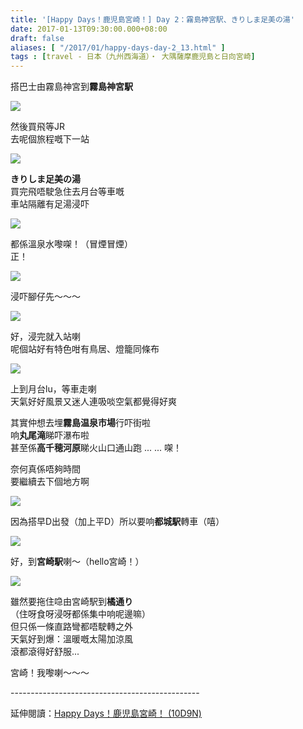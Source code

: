 ```yaml
---
title: '[Happy Days！鹿児島宮崎！] Day 2：霧島神宮駅、きりしま足美の湯'
date: 2017-01-13T09:30:00.000+08:00
draft: false
aliases: [ "/2017/01/happy-days-day-2_13.html" ]
tags : [travel - 日本（九州西海道）・ 大隅薩摩鹿児島と日向宮崎]
---
```


搭巴士由霧島神宮到**霧島神宮駅**  

[![](https://c1.staticflickr.com/1/319/32065858871_86798a2775_z.jpg)](https://c1.staticflickr.com/1/319/32065858871_86798a2775_z.jpg)

然後買飛等JR  
去呢個旅程嘅下一站  

[![](https://c1.staticflickr.com/1/386/32065919971_905b829855_z.jpg)](https://c1.staticflickr.com/1/386/32065919971_905b829855_z.jpg)

**きりしま足美の湯**  
買完飛唔駛急住去月台等車嘅  
車站隔離有足湯浸吓  

[![](https://c1.staticflickr.com/1/681/31808970490_42db45870e_z.jpg)](https://c1.staticflickr.com/1/681/31808970490_42db45870e_z.jpg)

都係溫泉水嚟㗎！（冒煙冒煙）  
正！  

[![](https://c1.staticflickr.com/1/429/32035669342_1ab879365c_z.jpg)](https://c1.staticflickr.com/1/429/32035669342_1ab879365c_z.jpg)

浸吓腳仔先～～～  

[![](https://c1.staticflickr.com/1/685/32146006666_762c3fa421_z.jpg)](https://c1.staticflickr.com/1/685/32146006666_762c3fa421_z.jpg)

好，浸完就入站喇  
呢個站好有特色咁有鳥居、燈籠同條布  

[![](https://c1.staticflickr.com/1/719/32146023176_775a1c74a2_z.jpg)](https://c1.staticflickr.com/1/719/32146023176_775a1c74a2_z.jpg)

上到月台lu，等車走喇  
天氣好好風景又迷人連吸啖空氣都覺得好爽  
  
其實仲想去埋**霧島温泉市場**行吓街啦  
响**丸尾滝**睇吓瀑布啦  
甚至係**高千穂河原**睇火山口通山跑 ... ... 㗎！  
  
奈何真係唔夠時間  
要繼續去下個地方啊  

[![](https://c1.staticflickr.com/1/640/32035629022_c566c561a9_z.jpg)](https://c1.staticflickr.com/1/640/32035629022_c566c561a9_z.jpg)

因為搭早D出發（加上平D）所以要响**都城駅**轉車（嘻）  

[![](https://c1.staticflickr.com/1/731/32146053366_33dc7d91e1_z.jpg)](https://c1.staticflickr.com/1/731/32146053366_33dc7d91e1_z.jpg)

好，到**宮崎駅**喇～（hello宮崎！）  

[![](https://c1.staticflickr.com/1/571/32146044756_b30ac33110_z.jpg)](https://c1.staticflickr.com/1/571/32146044756_b30ac33110_z.jpg)

雖然要拖住喼由宮崎駅到**橘通り**  
（住呀食呀浸呀都係集中响呢邊嘛）  
但只係一條直路彎都唔駛轉之外  
天氣好到爆：溫暖嘅太陽加涼風  
滾都滾得好舒服...  
  
宮崎！我嚟喇～～～  
  
\-----------------------------------------------  
  
延伸閱讀：[Happy Days！鹿児島宮崎！ (10D9N)](http://www.hidie.net/2017/06/happy-days10d9n.html)